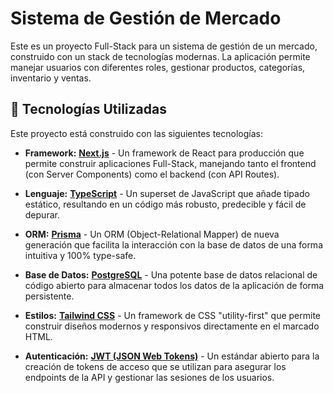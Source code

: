 # Sistema de Gestión de Mercado

Este es un proyecto Full-Stack para un sistema de gestión de un mercado, construido con un stack de tecnologías modernas. La aplicación permite manejar usuarios con diferentes roles, gestionar productos, categorías, inventario y ventas.

## 🚀 Tecnologías Utilizadas

Este proyecto está construido con las siguientes tecnologías:

-   **Framework:** **[Next.js](https://nextjs.org/)** - Un framework de React para producción que permite construir aplicaciones Full-Stack, manejando tanto el frontend (con Server Components) como el backend (con API Routes).

-   **Lenguaje:** **[TypeScript](https://www.typescriptlang.org/)** - Un superset de JavaScript que añade tipado estático, resultando en un código más robusto, predecible y fácil de depurar.

-   **ORM:** **[Prisma](https://www.prisma.io/)** - Un ORM (Object-Relational Mapper) de nueva generación que facilita la interacción con la base de datos de una forma intuitiva y 100% type-safe.

-   **Base de Datos:** **[PostgreSQL](https://www.postgresql.org/)** - Una potente base de datos relacional de código abierto para almacenar todos los datos de la aplicación de forma persistente.

-   **Estilos:** **[Tailwind CSS](https://tailwindcss.com/)** - Un framework de CSS "utility-first" que permite construir diseños modernos y responsivos directamente en el marcado HTML.

-   **Autenticación:** **[JWT (JSON Web Tokens)](https://jwt.io/)** - Un estándar abierto para la creación de tokens de acceso que se utilizan para asegurar los endpoints de la API y gestionar las sesiones de los usuarios.